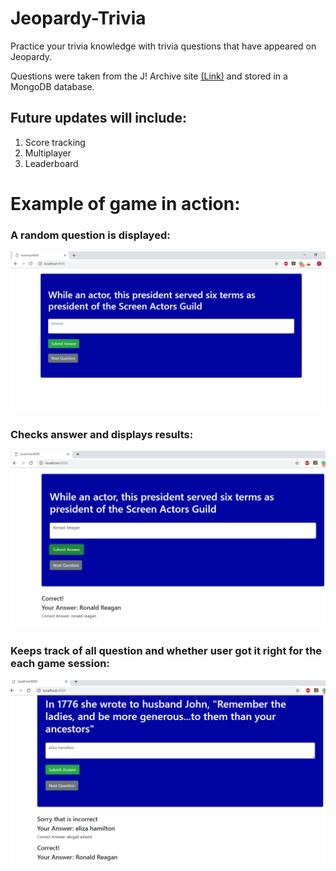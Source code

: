 # Jeopardy-Trivia

Practice your trivia knowledge with trivia questions that have appeared on Jeopardy.

Questions were taken from the J! Archive site [(Link)](http://j-archive.com/) and stored in a MongoDB database.

## Future updates will include:
1. Score tracking
2. Multiplayer
3. Leaderboard

# Example of game in action:

### A random question is displayed:

![alt text](https://github.com/crhaugen/Jeopardy-Trivia/blob/demo/demo/start.png)

### Checks answer and displays results:

![alt text](https://github.com/crhaugen/Jeopardy-Trivia/blob/demo/demo/typeinQuestion.png)

### Keeps track of all question and whether user got it right for the each game session:

![alt text](https://github.com/crhaugen/Jeopardy-Trivia/blob/demo/demo/anotherQuestion.png)

